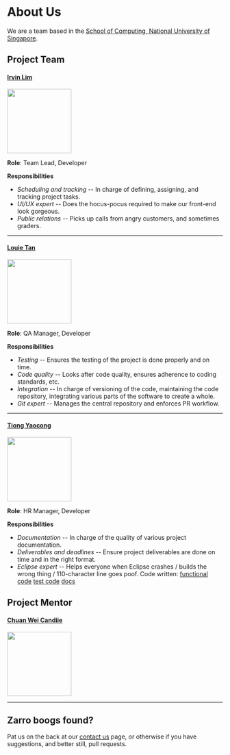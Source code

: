 # About Us

We are a team based in the [School of Computing, National University of Singapore](http://www.comp.nus.edu.sg).

## Project Team

#### [Irvin Lim](http://github.com/irvinlim) <br>
<img src="https://avatars3.githubusercontent.com/u/9884746" width="150"><br>

**Role**: Team Lead, Developer

**Responsibilities**

* *Scheduling and tracking* -- In charge of defining, assigning, and tracking project tasks.
* *UI/UX expert* -- Does the hocus-pocus required to make our front-end look gorgeous.
* *Public relations* -- Picks up calls from angry customers, and sometimes graders.

-----

#### [Louie Tan](http://github.com/louietyj)
<img src="https://avatars1.githubusercontent.com/u/11096034" width="150"><br>

**Role**: QA Manager, Developer

**Responsibilities**

* *Testing* -- Ensures the testing of the project is done properly and on time.
* *Code quality* -- Looks after code quality, ensures adherence to coding standards, etc.
* *Integration* -- In charge of versioning of the code, maintaining the code repository, integrating various parts of the software to create a whole.
* *Git expert* -- Manages the central repository and enforces PR workflow.

-----

#### [Tiong Yaocong](http://github.com/ChaseYaoCong)
<img src="https://avatars3.githubusercontent.com/u/16850418" width="150"><br>

**Role**: HR Manager, Developer

**Responsibilities**

* *Documentation* -- In charge of the quality of various project documentation.
* *Deliverables and deadlines* -- Ensure project deliverables are done on time and in the right format.
* *Eclipse expert* -- Helps everyone when Eclipse crashes / builds the wrong thing / 110-character line goes poof.
Code written: [functional code](https://github.com/ChaseYaoCong/main/blob/master/collated/main/A0139922Y.md)
[test code](https://github.com/ChaseYaoCong/main/blob/master/collated/test/A0139922Y.md)
[docs](https://github.com/ChaseYaoCong/main/blob/master/collated/docs/A0139922Y.md)

## Project Mentor

#### [Chuan Wei Candiie](http://github.com/Candiie)
<img src="images/candiieTA.png" width="150"><br>

-----

## Zarro boogs found?

Pat us on the back at our [contact us](ContactUs.md) page, or otherwise if you have suggestions, and better still, pull requests.

